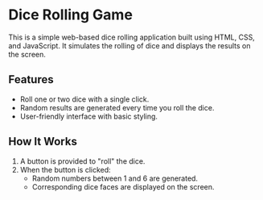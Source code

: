 # Dice Rolling Game

This is a simple web-based dice rolling application built using HTML, CSS, and JavaScript. It simulates the rolling of dice and displays the results on the screen.

## Features

- Roll one or two dice with a single click.
- Random results are generated every time you roll the dice.
- User-friendly interface with basic styling.

## How It Works

1. A button is provided to "roll" the dice.
2. When the button is clicked:
   - Random numbers between 1 and 6 are generated.
   - Corresponding dice faces are displayed on the screen.
